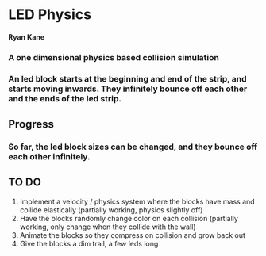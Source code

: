 # LED Physics
#### Ryan Kane

### A one dimensional physics based collision simulation
### An led block starts at the beginning and end of the strip, and starts moving inwards. They infinitely bounce off each other and the ends of the led strip.

## Progress
### So far, the led block sizes can be changed, and they bounce off each other infinitely.

## TO DO
1. Implement a velocity / physics system where the blocks have mass and     collide elastically (partially working, physics slightly off)
2. Have the blocks randomly change color on each collision (partially working, only change when they collide with the wall)
3. Animate the blocks so they compress on collision and grow back out
4. Give the blocks a dim trail, a few leds long
